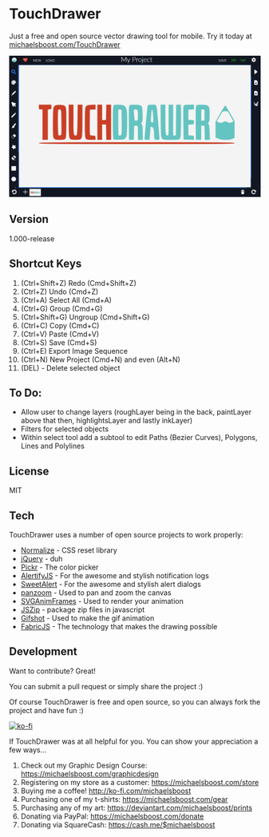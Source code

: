 TouchDrawer
===================

Just a free and open source vector drawing tool for mobile. Try it today at [michaelsboost.com/TouchDrawer](https://michaelsboost.github.io/TouchDrawer)

![](https://raw.githubusercontent.com/michaelsboost/TouchDrawer/gh-pages/screenshot.png)

Version
-------------

1.000-release

Shortcut Keys
-------------

  1. (Ctrl+Shift+Z) Redo (Cmd+Shift+Z)  
  2. (Ctrl+Z) Undo (Cmd+Z)  
  3. (Ctrl+A) Select All (Cmd+A)  
  4. (Ctrl+G) Group (Cmd+G)  
  5. (Ctrl+Shift+G) Ungroup (Cmd+Shift+G)  
  6. (Ctrl+C) Copy (Cmd+C)  
  7. (Ctrl+V) Paste (Cmd+V)  
  8. (Ctrl+S) Save (Cmd+S)  
  9. (Ctrl+E) Export Image Sequence  
  10. (Ctrl+N) New Project (Cmd+N) and even (Alt+N)  
  11. (DEL) - Delete selected object

To Do:
-------------
 * Allow user to change layers (roughLayer being in the back, paintLayer above that then, highlightsLayer and lastly inkLayer)  
 * Filters for selected objects  
 * Within select tool add a subtool to edit Paths (Bezier Curves), Polygons, Lines and Polylines  

License
-------------

MIT

Tech
-------------

TouchDrawer uses a number of open source projects to work properly:

* [Normalize](https://github.com/necolas/normalize.css) - CSS reset library
* [jQuery](http://jquery.com/) - duh
* [Pickr](https://simonwep.github.io/pickr/) - The color picker
* [AlertifyJS](http://alertifyjs.com/) - For the awesome and stylish notification logs
* [SweetAlert](https://sweetalert.js.org/guides/) - For the awesome and stylish alert dialogs
* [panzoom](https://github.com/anvaka/panzoom/) - Used to pan and zoom the canvas
* [SVGAnimFrames](https://michaelsboost.com/SVGAnimFrames/) - Used to render your animation
* [JSZip](https://stuk.github.io/jszip/) - package zip files in javascript
* [Gifshot](https://github.com/yahoo/gifshot) - Used to make the gif animation
* [FabricJS](http://fabricjs.com/) - The technology that makes the drawing possible

Development
-------------

Want to contribute? Great!  

You can submit a pull request or simply share the project :)  

Of course TouchDrawer is free and open source, so you can always fork the project and have fun :)  

[![ko-fi](https://az743702.vo.msecnd.net/cdn/kofi2.png?v=0)](https://ko-fi.com/michaelsboost)  

If TouchDrawer was at all helpful for you. You can show your appreciation a few ways...  

1) Check out my Graphic Design Course: https://michaelsboost.com/graphicdesign  
2) Registering on my store as a customer: https://michaelsboost.com/store  
3) Buying me a coffee! http://ko-fi.com/michaelsboost  
4) Purchasing one of my t-shirts: https://michaelsboost.com/gear  
5) Purchasing any of my art: https://deviantart.com/michaelsboost/prints  
6) Donating via PayPal: https://michaelsboost.com/donate  
7) Donating via SquareCash: https://cash.me/$michaelsboost  